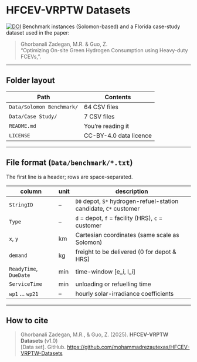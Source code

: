 # HFCEV-VRPTW Datasets
[![DOI](https://zenodo.org/badge/DOI/10.5281/zenodo.15605818.svg)](https://doi.org/10.5281/zenodo.15605818)
Benchmark instances (Solomon-based) and a Florida case-study dataset
used in the paper:

> Ghorbanali Zadegan, M.R. & Guo, Z.  
> “Optimizing On-site Green Hydrogen Consumption using Heavy-duty FCEVs,”.

---

## Folder layout
| Path | Contents |
|------|----------|
| `Data/Solomon Benchmark/` | 64 CSV files 
| `Data/Case Study/` | 7 CSV files
| `README.md` | You’re reading it |
| `LICENSE` | CC-BY-4.0 data licence |

---

## File format (`Data/benchmark/*.txt`)

The first line is a header; rows are space-separated.

| column | unit | description |
|--------|------|-------------|
| `StringID` | – | `D0` depot, `S*` hydrogen-refuel-station candidate, `C*` customer |
| `Type` | – | `d` = depot, `f` = facility (HRS), `c` = customer |
| `x`, `y` | km | Cartesian coordinates (same scale as Solomon) |
| `demand` | kg | freight to be delivered (0 for depot & HRS) |
| `ReadyTime`, `DueDate` | min | time-window \[e\_i, l\_i] |
| `ServiceTime` | min | unloading or refuelling time |
| `wp1` … `wp21` | – | hourly solar-irradiance coefficients 
---

## How to cite

> Ghorbanali Zadegan, M.R., & Guo, Z. (2025). **HFCEV-VRPTW Datasets** (v1.0)  
> [Data set]. GitHub. <https://github.com/mohammadrezautexas/HFCEV-VRPTW-Datasets>

